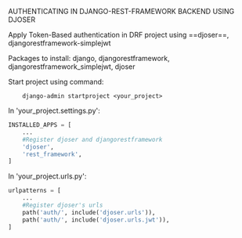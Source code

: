 AUTHENTICATING IN DJANGO-REST-FRAMEWORK BACKEND USING DJOSER

Apply Token-Based authentication in DRF project using ==djoser==, djangorestframework-simplejwt

Packages to install:
    django,
    djangorestframework,
    djangorestframework_simplejwt,
    djoser

Start project using command:
```
    django-admin startproject <your_project>
```

In 'your_project.settings.py':
```python
INSTALLED_APPS = [
    ...
    #Register djoser and djangorestframework
    'djoser',
    'rest_framework',
]
```

In 'your_project.urls.py':
```python
urlpatterns = [
    ...
    #Register djoser's urls
    path('auth/', include('djoser.urls')),
    path('auth/', include('djoser.urls.jwt')),
]
```
